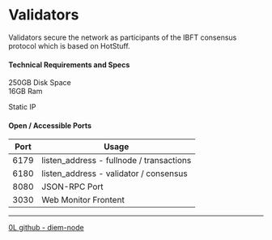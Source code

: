 # Validators

Validators secure the network as participants of the IBFT consensus protocol which is based on HotStuff.

#### Technical Requirements and Specs

250GB Disk Space  
16GB  Ram  

Static IP

#### Open / Accessible Ports

| Port  | Usage                                    |
|-------|------------------------------------------|
| 6179  | listen_address - fullnode / transactions |
| 6180  | listen_address - validator / consensus   |
| 8080  | JSON-RPC Port                            |
| 3030  | Web Monitor Frontent                     |

------------

[0L github - diem-node](https://github.com/OLSF/libra/tree/main/diem-node)
